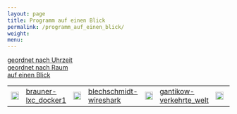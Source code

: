 ```yaml
---
layout: page
title: Programm auf einen Blick 
permalink: /programm_auf_einen_blick/
weight: 
menu: 
---
```

<a href="../programm/">geordnet nach Uhrzeit</a><br />
<a href="../programm_pro_raum/">geordnet nach Raum</a><br />
<a href="../programm_auf_einen_blick">auf einen Blick</a><br />

<table>
<td><img height = "18" src="../images/talk.svg"></td><td><a href="../programm/brauner-lxc_docker1">brauner-lxc_docker1</a></td>
<td><img height = "18" src="../images/talk.svg"></td><td><a href="../programm/blechschmidt-wireshark">blechschmidt-wireshark</a></td>
<td><img height = "18" src="../images/talk.svg"></td><td><a href="../programm/gantikow-verkehrte_welt">gantikow-verkehrte_welt</a></td>
<td><img height = "18" src="../images/workshop.svg"></td><td><a href="../programm/krug-libreoffice">krug-libreoffice</a></td>
<td><img height = "18" src="../images/talk.svg"></td><td><a href="../programm/koenig-bash">koenig-bash</a></td>
<td><img height = "18" src="../images/workshop.svg"></td><td><a href="../programm/koelbel-privacyidea">koelbel-privacyidea</a></td>
<td><img height = "18" src="../images/talk.svg"></td><td><a href="../programm/kuestner_strohmaier-wueste_welle">kuestner_strohmaier-wueste_welle</a></td>
<td><img height = "18" src="../images/talk.svg"></td><td><a href="../programm/reber-mirrorserver">reber-mirrorserver</a></td>
<td><img height = "18" src="../images/talk.svg"></td><td><a href="../programm/kockler-puppet1">kockler-puppet1</a></td>
<td><img height = "18" src="../images/talk.svg"></td><td><a href="../programm/schroeder-tex">schroeder-tex</a></td>
<td><img height = "18" src="../images/talk.svg"></td><td><a href="../programm/flebbe-bigdata1">flebbe-bigdata1</a></td>
<td><img height = "18" src="../images/talk.svg"></td><td><a href="../programm/genannt-sshkey_distribution">genannt-sshkey_distribution</a></td>
<td><img height = "18" src="../images/workshop.svg"></td><td><a href="../programm/knopper-openscad">knopper-openscad</a></td>
<td><img height = "18" src="../images/talk.svg"></td><td><a href="../programm/mundt-apt_install">mundt-apt_install</a></td>
<td><img height = "18" src="../images/talk.svg"></td><td><a href="../programm/seidel-tcp_stealth">seidel-tcp_stealth</a></td>
<td><img height = "18" src="../images/talk.svg"></td><td><a href="../programm/yanar-lxc_docker2">yanar-lxc_docker2</a></td>
<td><img height = "18" src="../images/lightning.svg"></td><td><a href="../programm/stadelmeier_wannenmacher-tor_router">stadelmeier_wannenmacher-tor_router</a></td>
<td><img height = "18" src="../images/lightning.svg"></td><td><a href="../programm/hofman-lug_berlin">hofman-lug_berlin</a></td>
<td><img height = "18" src="../images/talk.svg"></td><td><a href="../programm/knopper-knoppix_raspi">knopper-knoppix_raspi</a></td>
<td><img height = "18" src="../images/workshop.svg"></td><td><a href="../programm/blechschmidt-python_schueler">blechschmidt-python_schueler</a></td>
<td><img height = "18" src="../images/workshop.svg"></td><td><a href="../programm/brauner_yanar-lxc_docker3">brauner_yanar-lxc_docker3</a></td>
<td><img height = "18" src="../images/talk.svg"></td><td><a href="../programm/kockler-puppet2">kockler-puppet2</a></td>
<td><img height = "18" src="../images/talk.svg"></td><td><a href="../programm/gietz-openldap">gietz-openldap</a></td>
<td><img height = "18" src="../images/lightning.svg"></td><td><a href="../programm/blechschmidt-haskell">blechschmidt-haskell</a></td>
<td><img height = "18" src="../images/talk.svg"></td><td><a href="../programm/dinges-blender">dinges-blender</a></td>
<td><img height = "18" src="../images/lightning.svg"></td><td><a href="../programm/helmle-einfache_sprache">helmle-einfache_sprache</a></td>
<td><img height = "18" src="../images/lightning.svg"></td><td><a href="../programm/schiebel-linuxmuster">schiebel-linuxmuster</a></td>
<td><img height = "18" src="../images/workshop.svg"></td><td><a href="../programm/zimmer-vim">zimmer-vim</a></td>
<td><img height = "18" src="../images/talk.svg"></td><td><a href="../programm/schiele-aktuelles">schiele-aktuelles</a></td>
<td><img height = "18" src="../images/lightning.svg"></td><td><a href="../programm/blechschmidt-sandstorm">blechschmidt-sandstorm</a></td>
<td><img height = "18" src="../images/lightning.svg"></td><td><a href="../programm/koelbel-desktop_auth">koelbel-desktop_auth</a></td>
<td><img height = "18" src="../images/talk.svg"></td><td><a href="../programm/pfeifle-pandoc">pfeifle-pandoc</a></td>
<td><img height = "18" src="../images/talk.svg"></td><td><a href="../programm/goetz-bigdata2">goetz-bigdata2</a></td>
<td><img height = "18" src="../images/talk.svg"></td><td><a href="../programm/hofman-surfen">hofman-surfen</a></td>
<td><img height = "18" src="../images/talk.svg"></td><td><a href="../programm/behrla-lpic">behrla-lpic</a></td>
<td><img height = "18" src="../images/talk.svg"></td><td><a href="../programm/gantikow-elektroschrott">gantikow-elektroschrott</a></td>
<td><img height = "18" src="../images/talk.svg"></td><td><a href="../programm/imme-latex_verein">imme-latex_verein</a></td>
<td><img height = "18" src="../images/talk.svg"></td><td><a href="../programm/klaeren-computermuseum">klaeren-computermuseum</a></td>
<td><img height = "18" src="../images/workshop.svg"></td><td><a href="../programm/mundt_nachbauer-jessie_party">mundt_nachbauer-jessie_party</a></td>
<td><img height = "18" src="../images/lightning.svg"></td><td><a href="../programm/willbold-python_kinder_buch">willbold-python_kinder_buch</a></td>
<td><img height = "18" src="../images/workshop.svg"></td><td><a href="../programm/guckes-muttgpg_workshop">guckes-muttgpg_workshop</a></td>
<td><img height = "18" src="../images/talk.svg"></td><td><a href="../programm/pfeifle-pdfkungfoo">pfeifle-pdfkungfoo</a></td>
<td><img height = "18" src="../images/talk.svg"></td><td><a href="../programm/uebele-bitcoin">uebele-bitcoin</a></td>
<td><img height = "18" src="../images/talk.svg"></td><td><a href="../programm/kemmer-network_steganographic">kemmer-network_steganographic</a></td>
<td><img height = "18" src="../images/talk.svg"></td><td><a href="../programm/weissensel-fish">weissensel-fish</a></td>
<td><img height = "18" src="../images/talk.svg"></td><td><a href="../programm/guckes-muttgpg_vortrag">guckes-muttgpg_vortrag</a></td>
<td><img height = "18" src="../images/talk.svg"></td><td><a href="../programm/schiele-nixos">schiele-nixos</a></td>
<td><img height = "18" src="../images/workshop.svg"></td><td><a href="../programm/waelde-emacs">waelde-emacs</a></td>
<td><img height = "18" src="../images/workshop.svg"></td><td><a href="../programm/hrenka-python">hrenka-python</a></td>
<td><img height = "18" src="../images/talk.svg"></td><td><a href="../programm/engelmann-lyx">engelmann-lyx</a></td>
</table>